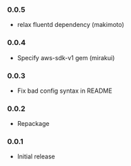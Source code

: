 ### 0.0.5

- relax fluentd dependency (makimoto)

### 0.0.4

- Specify aws-sdk-v1 gem (mirakui)

### 0.0.3

- Fix bad config syntax in README

### 0.0.2

- Repackage

### 0.0.1

- Initial release
